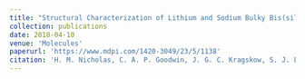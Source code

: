 ```yaml
---
title: "Structural Characterization of Lithium and Sodium Bulky Bis(silyl)amide Complexes"
collection: publications
date: 2018-04-10
venue: 'Molecules'
paperurl: 'https://www.mdpi.com/1420-3049/23/5/1138'
citation: 'H. M. Nicholas, C. A. P. Goodwin, J. G. C. Kragskow, S. J. Lockyer, D. P. Mills, <i>Molecules</i>, 2018, <b>23</b>, 1138.'
---
```

